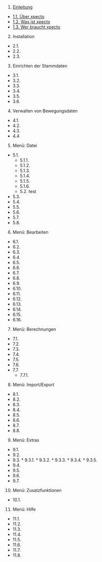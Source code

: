 
1. [Einleitung](http://help.xpecto.de/Einleitung)
* [1.1. Über xpecto](http://help.xpecto.de/Einleitung/Über_xpectoPro)
*  [1.2. Was ist xpecto](http://help.xpecto.de/Einleitung/Was_ist_xpectoPro)
*  [1.3. Wer braucht xpecto](http://help.xpecto.de/Einleitung/Wer_braucht_xpectoPro)
2.   Installation
*  2.1.
*  2.2.
*  2.3.
3.   Einrichten der Stammdaten
*  3.1.
*  3.2.
*  3.3.
*  3.4.
*  3.5.
*  3.6.
4.  Verwalten von Bewegungsdaten
*  4.1.
* 4.2.
* 4.3.
* 4.4
5. Menü: Datei
* 5.1.
     * 5.1.1.
     * 5.1.2.  
     *  5.1.3.
     *  5.1.4.
     *  5.1.5.
     *  5.1.6. 
    * 5.2. test
*  5.3.
*  5.4.
*  5.5.
* 5.6.
*  5.7.
*  5.8.
6. Menü: Bearbeiten
*  6.1.
* 6.2.
* 6.3.
* 6.4.
* 6.5.
* 6.6.
* 6.7.
* 6.8.
* 6.9.
* 6.10.
* 6.11.
*  6.12.
* 6.13.
* 6.14.
* 6.15.
* 6.16.          
7. Menü: Berechnungen
*  7.1.
*  7.2.
*  7.3.
*  7.4.
*  7.5.
*  7.6.
*  7.7.
     *  7.7.1.
8.   Menü: Import/Export
*  8.1.
*  8.2.
*  8.3.
* 8.4.
* 8.5.
* 8.6.
*  8.7.
* 8.8.
9.   Menü: Extras
*  9.1.
*  9.2.
*  9.3.
           *  9.3.1.
           *  9.3.2.
           *  9.3.3.
           *  9.3.4.
           *  9.3.5.
*  9.4.
*  9.5.
*  9.6.
*  9.7.

10.  Menü: Zusatzfunktionen
* 10.1.
11.   Menü: Hilfe
* 11.1.
* 11.2.
* 11.3.
* 11.4.
* 11.5.
* 11.6.
*   11.7.
*  11.8.

   